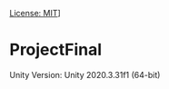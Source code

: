 [License: MIT](https://img.shields.io/badge/License-MIT-green.svg)]
# ProjectFinal
Unity Version: Unity 2020.3.31f1 (64-bit)

